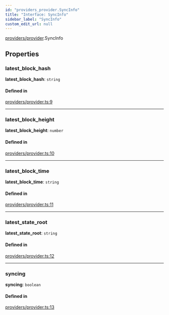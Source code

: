 ```yaml
---
id: "providers_provider.SyncInfo"
title: "Interface: SyncInfo"
sidebar_label: "SyncInfo"
custom_edit_url: null
---
```


[providers/provider](../modules/providers_provider.md).SyncInfo

## Properties

### latest\_block\_hash

 **latest\_block\_hash**: `string`

#### Defined in

[providers/provider.ts:9](https://github.com/maxhr/near--near-api-js/blob/a0c9a104/packages/near-api-js/src/providers/provider.ts#L9)

___

### latest\_block\_height

 **latest\_block\_height**: `number`

#### Defined in

[providers/provider.ts:10](https://github.com/maxhr/near--near-api-js/blob/a0c9a104/packages/near-api-js/src/providers/provider.ts#L10)

___

### latest\_block\_time

 **latest\_block\_time**: `string`

#### Defined in

[providers/provider.ts:11](https://github.com/maxhr/near--near-api-js/blob/a0c9a104/packages/near-api-js/src/providers/provider.ts#L11)

___

### latest\_state\_root

 **latest\_state\_root**: `string`

#### Defined in

[providers/provider.ts:12](https://github.com/maxhr/near--near-api-js/blob/a0c9a104/packages/near-api-js/src/providers/provider.ts#L12)

___

### syncing

 **syncing**: `boolean`

#### Defined in

[providers/provider.ts:13](https://github.com/maxhr/near--near-api-js/blob/a0c9a104/packages/near-api-js/src/providers/provider.ts#L13)
